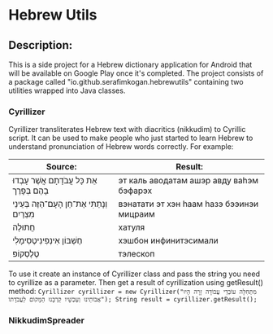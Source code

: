 # Hebrew Utils

## Description:
This is a side project for a Hebrew dictionary application for Android that will be available on Google Play once it's completed. The project consists of a package called "io.github.serafimkogan.hebrewutils" containing two utilities wrapped into Java classes.

### Cyrillizer
Cyrillizer transliterates Hebrew text with diacritics (nikkudim) to Cyrillic script. It can be used to make people who just started to learn Hebrew to understand pronunciation of Hebrew words correctly. For example: 

| Source: | Result: |
| --- | --- |
| אֵת כָּל עֲבֹדָתָם אֲשֶׁר עָבְדוּ בָהֶם בְּפָרֶך | эт каль аводатам ашэр авду ваhэм бэфарэх |
| וְנָתַתִּי אֶת־חֵן הָעָם־הַזֶּה בְּעֵינֵי מִצְרָיִם | вэнатати эт хэн hаам hазэ бээинэи мицраим |
| חֲתוּלָה  | хатуля |
| חֶשְׁבּוֹן אִינְפִינִיטֶסִימָלִי | хэшбон инфинитэcимали |
| טֶלֶסְקוֹפּ | тэлеcкоп |

To use it create an instance of Cyrillizer class and pass the string you need to cyrillize as a parameter. Then get a result of cyrillization using getResult() method:
    ```
		Cyrillizer cyrillizer = new Cyrillizer("מִתְּחִלָּה עוֹבְדֵי עֲבוֹדָה זָרָה הָיוּ אֲבוֹתֵינוּ וְעַכְשָׁיו קֵרְבָנוּ הַמָּקוֹם לַעֲבֹדָתוֹ");
		String result = cyrillizer.getResult();
    ```


### NikkudimSpreader






